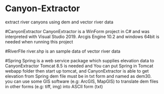 # Canyon-Extractor
extract river canyons using dem and vector river data

#CanyonExtractor
CanyonExtractor is a WinForm project in C# and was interpreted with Visual Studio 2019.
Arcgis Engine 10.2 and windows 64bit is needed when running this project

#RiverFIle
river.shp is an sample data of vector river data

#Spring 
Spring is a web service package which supplies elevation data to CanyonExtractor
Tomcat 8.5 is needed and You can put Spring in Tomcat webapp folder
then start up tomcat, and CanyonExtractor is able to get elevation from Spring
dem file must be in txt form and named as dem30.
you can use some GIS software (e.g: ArcGIS, MapGIS) to translate dem files in other forms (e.g: tiff, img) into ASCII form (txt)


